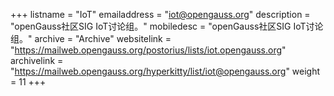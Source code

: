 +++
listname = "IoT"
emailaddress = "iot@opengauss.org"
description = "openGauss社区SIG IoT讨论组。"
mobiledesc = "openGauss社区SIG IoT讨论组。"
archive = "Archive"
websitelink = "https://mailweb.opengauss.org/postorius/lists/iot.opengauss.org"
archivelink = "https://mailweb.opengauss.org/hyperkitty/list/iot@opengauss.org"
weight =  11
+++